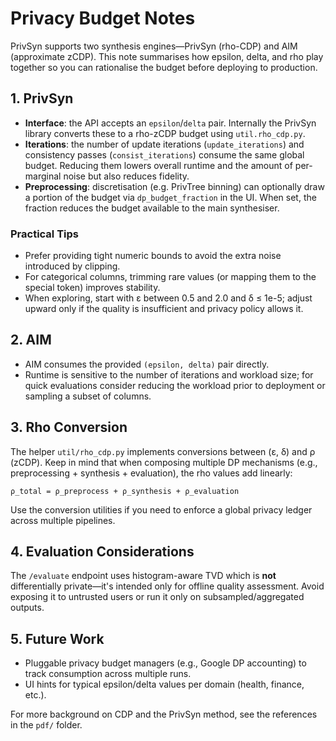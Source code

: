 # Privacy Budget Notes

PrivSyn supports two synthesis engines—PrivSyn (rho-CDP) and AIM (approximate zCDP). This note summarises how epsilon, delta, and rho play together so you can rationalise the budget before deploying to production.

## 1. PrivSyn

- **Interface**: the API accepts an `epsilon`/`delta` pair. Internally the PrivSyn library converts these to a rho-zCDP budget using `util.rho_cdp.py`.
- **Iterations**: the number of update iterations (`update_iterations`) and consistency passes (`consist_iterations`) consume the same global budget. Reducing them lowers overall runtime and the amount of per-marginal noise but also reduces fidelity.
- **Preprocessing**: discretisation (e.g. PrivTree binning) can optionally draw a portion of the budget via `dp_budget_fraction` in the UI. When set, the fraction reduces the budget available to the main synthesiser.

### Practical Tips
- Prefer providing tight numeric bounds to avoid the extra noise introduced by clipping.
- For categorical columns, trimming rare values (or mapping them to the special token) improves stability.
- When exploring, start with ε between 0.5 and 2.0 and δ ≤ 1e-5; adjust upward only if the quality is insufficient and privacy policy allows it.

## 2. AIM

- AIM consumes the provided `(epsilon, delta)` pair directly.
- Runtime is sensitive to the number of iterations and workload size; for quick evaluations consider reducing the workload prior to deployment or sampling a subset of columns.

## 3. Rho Conversion

The helper `util/rho_cdp.py` implements conversions between (ε, δ) and ρ (zCDP). Keep in mind that when composing multiple DP mechanisms (e.g., preprocessing + synthesis + evaluation), the rho values add linearly:

```
ρ_total = ρ_preprocess + ρ_synthesis + ρ_evaluation
```

Use the conversion utilities if you need to enforce a global privacy ledger across multiple pipelines.

## 4. Evaluation Considerations

The `/evaluate` endpoint uses histogram-aware TVD which is **not** differentially private—it's intended only for offline quality assessment. Avoid exposing it to untrusted users or run it only on subsampled/aggregated outputs.

## 5. Future Work

- Pluggable privacy budget managers (e.g., Google DP accounting) to track consumption across multiple runs.
- UI hints for typical epsilon/delta values per domain (health, finance, etc.).

For more background on CDP and the PrivSyn method, see the references in the `pdf/` folder.

